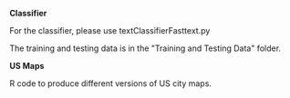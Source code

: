 **Classifier**

For the classifier, please use textClassifierFasttext.py

The training and testing data is in the "Training and Testing Data" folder.

**US Maps**

R code to produce different versions of US city maps.
